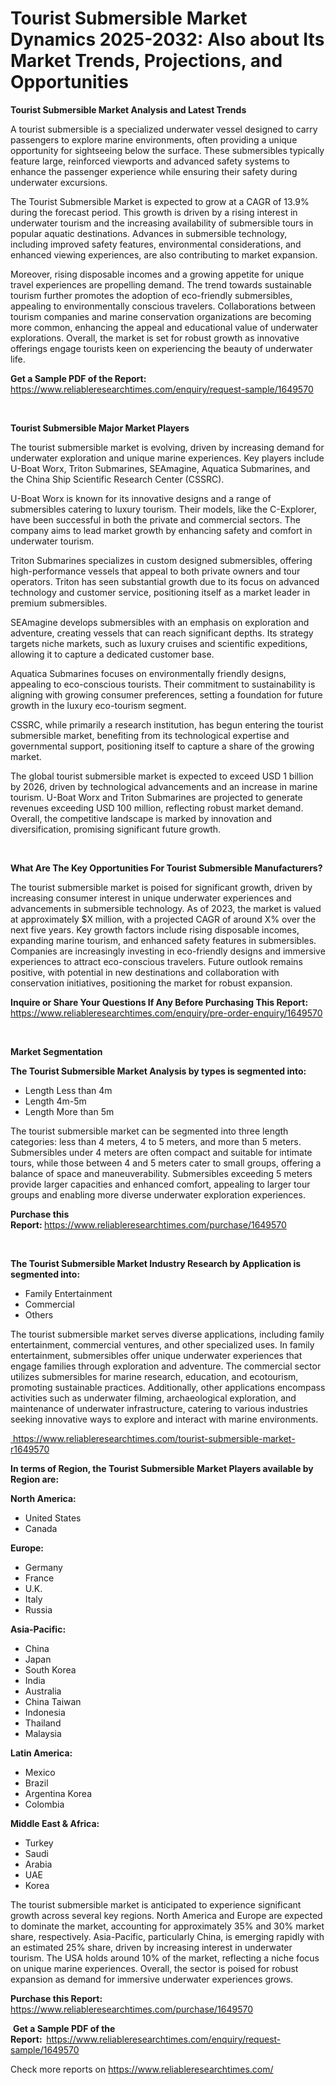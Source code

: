 <p><h1>Tourist Submersible Market Dynamics 2025-2032: Also about Its Market Trends, Projections, and Opportunities</h1></p><p><strong>Tourist Submersible Market Analysis and Latest Trends</strong></p>
<p><p>A tourist submersible is a specialized underwater vessel designed to carry passengers to explore marine environments, often providing a unique opportunity for sightseeing below the surface. These submersibles typically feature large, reinforced viewports and advanced safety systems to enhance the passenger experience while ensuring their safety during underwater excursions.</p><p>The Tourist Submersible Market is expected to grow at a CAGR of 13.9% during the forecast period. This growth is driven by a rising interest in underwater tourism and the increasing availability of submersible tours in popular aquatic destinations. Advances in submersible technology, including improved safety features, environmental considerations, and enhanced viewing experiences, are also contributing to market expansion. </p><p>Moreover, rising disposable incomes and a growing appetite for unique travel experiences are propelling demand. The trend towards sustainable tourism further promotes the adoption of eco-friendly submersibles, appealing to environmentally conscious travelers. Collaborations between tourism companies and marine conservation organizations are becoming more common, enhancing the appeal and educational value of underwater explorations. Overall, the market is set for robust growth as innovative offerings engage tourists keen on experiencing the beauty of underwater life.</p></p>
<p><strong>Get a Sample PDF of the Report:&nbsp;</strong> <a href="https://www.reliableresearchtimes.com/enquiry/request-sample/1649570?utm_campaign=3542&utm_medium=2&utm_source=Github&utm_content=ia&utm_term=09042025&utm_id=tourist-submersible">https://www.reliableresearchtimes.com/enquiry/request-sample/1649570</a></p>
<p>&nbsp;</p>
<p><strong>Tourist Submersible Major Market Players</strong></p>
<p><p>The tourist submersible market is evolving, driven by increasing demand for underwater exploration and unique marine experiences. Key players include U-Boat Worx, Triton Submarines, SEAmagine, Aquatica Submarines, and the China Ship Scientific Research Center (CSSRC).</p><p>U-Boat Worx is known for its innovative designs and a range of submersibles catering to luxury tourism. Their models, like the C-Explorer, have been successful in both the private and commercial sectors. The company aims to lead market growth by enhancing safety and comfort in underwater tourism.</p><p>Triton Submarines specializes in custom designed submersibles, offering high-performance vessels that appeal to both private owners and tour operators. Triton has seen substantial growth due to its focus on advanced technology and customer service, positioning itself as a market leader in premium submersibles.</p><p>SEAmagine develops submersibles with an emphasis on exploration and adventure, creating vessels that can reach significant depths. Its strategy targets niche markets, such as luxury cruises and scientific expeditions, allowing it to capture a dedicated customer base.</p><p>Aquatica Submarines focuses on environmentally friendly designs, appealing to eco-conscious tourists. Their commitment to sustainability is aligning with growing consumer preferences, setting a foundation for future growth in the luxury eco-tourism segment.</p><p>CSSRC, while primarily a research institution, has begun entering the tourist submersible market, benefiting from its technological expertise and governmental support, positioning itself to capture a share of the growing market.</p><p>The global tourist submersible market is expected to exceed USD 1 billion by 2026, driven by technological advancements and an increase in marine tourism. U-Boat Worx and Triton Submarines are projected to generate revenues exceeding USD 100 million, reflecting robust market demand. Overall, the competitive landscape is marked by innovation and diversification, promising significant future growth.</p></p>
<p>&nbsp;</p>
<p><strong>What Are The Key Opportunities For Tourist Submersible Manufacturers?</strong></p>
<p><p>The tourist submersible market is poised for significant growth, driven by increasing consumer interest in unique underwater experiences and advancements in submersible technology. As of 2023, the market is valued at approximately $X million, with a projected CAGR of around X% over the next five years. Key growth factors include rising disposable incomes, expanding marine tourism, and enhanced safety features in submersibles. Companies are increasingly investing in eco-friendly designs and immersive experiences to attract eco-conscious travelers. Future outlook remains positive, with potential in new destinations and collaboration with conservation initiatives, positioning the market for robust expansion.</p></p>
<p><strong>Inquire or Share Your Questions If Any Before Purchasing This Report:</strong> <a href="https://www.reliableresearchtimes.com/enquiry/pre-order-enquiry/1649570?utm_campaign=3542&utm_medium=2&utm_source=Github&utm_content=ia&utm_term=09042025&utm_id=tourist-submersible">https://www.reliableresearchtimes.com/enquiry/pre-order-enquiry/1649570</a></p>
<p>&nbsp;</p>
<p><strong>Market Segmentation</strong></p>
<p><strong>The Tourist Submersible Market Analysis by types is segmented into:</strong></p>
<p><ul><li>Length Less than 4m</li><li>Length 4m-5m</li><li>Length More than 5m</li></ul></p>
<p><p>The tourist submersible market can be segmented into three length categories: less than 4 meters, 4 to 5 meters, and more than 5 meters. Submersibles under 4 meters are often compact and suitable for intimate tours, while those between 4 and 5 meters cater to small groups, offering a balance of space and maneuverability. Submersibles exceeding 5 meters provide larger capacities and enhanced comfort, appealing to larger tour groups and enabling more diverse underwater exploration experiences.</p></p>
<p><strong>Purchase this Report:&nbsp;</strong><a href="https://www.reliableresearchtimes.com/purchase/1649570?utm_campaign=3542&utm_medium=2&utm_source=Github&utm_content=ia&utm_term=09042025&utm_id=tourist-submersible">https://www.reliableresearchtimes.com/purchase/1649570</a></p>
<p>&nbsp;</p>
<p><strong>The Tourist Submersible Market Industry Research by Application is segmented into:</strong></p>
<p><ul><li>Family Entertainment</li><li>Commercial</li><li>Others</li></ul></p>
<p><p>The tourist submersible market serves diverse applications, including family entertainment, commercial ventures, and other specialized uses. In family entertainment, submersibles offer unique underwater experiences that engage families through exploration and adventure. The commercial sector utilizes submersibles for marine research, education, and ecotourism, promoting sustainable practices. Additionally, other applications encompass activities such as underwater filming, archaeological exploration, and maintenance of underwater infrastructure, catering to various industries seeking innovative ways to explore and interact with marine environments.</p></p>
<p><a href="https://www.reliableresearchtimes.com/tourist-submersible-market-r1649570?utm_campaign=3542&utm_medium=2&utm_source=Github&utm_content=ia&utm_term=09042025&utm_id=tourist-submersible">&nbsp;https://www.reliableresearchtimes.com/tourist-submersible-market-r1649570</a></p>
<p><strong>In terms of Region, the Tourist Submersible Market Players available by Region are:</strong></p>
<p>
    <p> <strong> North America: </strong>
        <ul>
            <li>United States</li>
            <li>Canada</li>
        </ul>
        </p> 
    <p> <strong> Europe: </strong>
        <ul>
            <li>Germany</li>
            <li>France</li>
            <li>U.K.</li>
            <li>Italy</li>
            <li>Russia</li>
        </ul>
        </p> 
    <p> <strong> Asia-Pacific: </strong>
        <ul>
            <li>China</li>
            <li>Japan</li>
            <li>South Korea</li>
            <li>India</li>
            <li>Australia</li>
            <li>China Taiwan</li>
            <li>Indonesia</li>
            <li>Thailand</li>
            <li>Malaysia</li>
        </ul>
        </p> 
    <p> <strong> Latin America: </strong>
        <ul>
            <li>Mexico</li>
            <li>Brazil</li>
            <li>Argentina Korea</li>
            <li>Colombia</li>
        </ul>
        </p> 
    <p> <strong> Middle East & Africa: </strong>
        <ul>
            <li>Turkey</li>
            <li>Saudi</li>
            <li>Arabia</li>
            <li>UAE</li>
            <li>Korea</li>
        </ul>
    </p>
    </p>
<p><p>The tourist submersible market is anticipated to experience significant growth across several key regions. North America and Europe are expected to dominate the market, accounting for approximately 35% and 30% market share, respectively. Asia-Pacific, particularly China, is emerging rapidly with an estimated 25% share, driven by increasing interest in underwater tourism. The USA holds around 10% of the market, reflecting a niche focus on unique marine experiences. Overall, the sector is poised for robust expansion as demand for immersive underwater experiences grows.</p></p>
<p><strong>Purchase this Report: </strong><a href="https://www.reliableresearchtimes.com/purchase/1649570?utm_campaign=3542&utm_medium=2&utm_source=Github&utm_content=ia&utm_term=09042025&utm_id=tourist-submersible">https://www.reliableresearchtimes.com/purchase/1649570</a></p>
<p>&nbsp;<strong>Get a Sample PDF of the Report:&nbsp;&nbsp;</strong><a href="https://www.reliableresearchtimes.com/enquiry/request-sample/1649570?utm_campaign=3542&utm_medium=2&utm_source=Github&utm_content=ia&utm_term=09042025&utm_id=tourist-submersible">https://www.reliableresearchtimes.com/enquiry/request-sample/1649570</a></p>
<p><strong></strong></p>
<p>Check more reports on <a href="https://www.reliableresearchtimes.com/?utm_campaign=3542&utm_medium=2&utm_source=Github&utm_content=ia&utm_term=09042025&utm_id=tourist-submersible">https://www.reliableresearchtimes.com/</a></p>